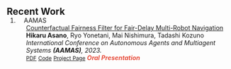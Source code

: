 <h2 id="Resent publications" style="margin: 2px 0px -15px;">Recent Work</h2>

<div class="publications">
<ol class="bibliography">

<li>
<div class="pub-row">

  <div class="col-sm-3 abbr" style="position: relative;padding-right: 15px;padding-left: 15px;">
    <!-- <img src="assets/img/teaser_aamas.jpg" class="teaser_aamas img-fluid z-depth-1"> -->
    <abbr class="badge">AAMAS</abbr>
  </div>

  <div class="col-sm-9" style="position: relative;padding-right: 15px;padding-left: 20px;">
    <div class="title"><a href="https://arxiv.org/abs/2305.11465">Counterfactual Fairness Filter for Fair-Delay Multi-Robot Navigation</a></div>
    <div class="author"><strong>Hikaru Asano</strong>, Ryo Yonetani, Mai Nishimura, Tadashi Kozuno</div>
    <div class="periodical"><em>International Conference on Autonomous Agents and Multiagent Systems <strong>(AAMAS)</strong>, 2023.</em></div>
    <div class="links">
      <a href="https://arxiv.org/abs/2305.11465" class="btn btn-sm z-depth-0" role="button" target="_blank" style="font-size:12px;">PDF</a>
      <a href="https://github.com/omron-sinicx/ncf2" class="btn btn-sm z-depth-0" role="button" target="_blank" style="font-size:12px;">Code</a>
      <a href="https://omron-sinicx.github.io/ncf2/" class="btn btn-sm z-depth-0" role="button" target="_blank" style="font-size:12px;">Project Page</a>
      <!-- <a href="https://dblp.uni-trier.de/rec/conf/cvpr/LiuSLSS20.html?view=bibtex" class="btn btn-sm z-depth-0" role="button" target="_blank" style="font-size:12px;">BibTex</a> -->
      <strong><i style="color:#e74d3c">Oral Presentation</i></strong>
    </div>
  </div>
</div>
</li>
  
<br>

</ol>
</div>
